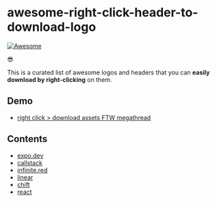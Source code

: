 # awesome-right-click-header-to-download-logo

[![Awesome](https://awesome.re/badge.svg)](https://awesome.re)

😎

This is a curated list of awesome logos and headers that you can **easily download by right-clicking** on them.

## Demo

- [right click > download assets FTW megathread](https://x.com/flexbox_/status/1975889247996670052)

## Contents

- [expo.dev](https://expo.dev)
- [callstack](https://www.callstack.com)
- [infinite.red](https://infinite.red)
- [linear](https://linear.app)
- [chift](https://www.chift.eu)
- [react](https://react.dev)
